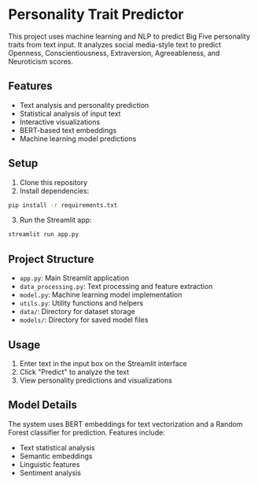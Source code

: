 # Personality Trait Predictor

This project uses machine learning and NLP to predict Big Five personality traits from text input. It analyzes social media-style text to predict Openness, Conscientiousness, Extraversion, Agreeableness, and Neuroticism scores.

## Features

- Text analysis and personality prediction
- Statistical analysis of input text
- Interactive visualizations
- BERT-based text embeddings
- Machine learning model predictions

## Setup

1. Clone this repository
2. Install dependencies:
```bash
pip install -r requirements.txt
```
3. Run the Streamlit app:
```bash
streamlit run app.py
```

## Project Structure

- `app.py`: Main Streamlit application
- `data_processing.py`: Text processing and feature extraction
- `model.py`: Machine learning model implementation
- `utils.py`: Utility functions and helpers
- `data/`: Directory for dataset storage
- `models/`: Directory for saved model files

## Usage

1. Enter text in the input box on the Streamlit interface
2. Click "Predict" to analyze the text
3. View personality predictions and visualizations

## Model Details

The system uses BERT embeddings for text vectorization and a Random Forest classifier for prediction. Features include:
- Text statistical analysis
- Semantic embeddings
- Linguistic features
- Sentiment analysis 